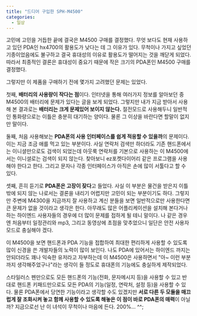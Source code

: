 ```yaml
---
title: "드디어 구입한 SPH-M4500"
categories:
  - 일상
---
```


고민에 고민을 거듭한 끝에 결국은 M4500 구매를 결정했다. 무엇 보다도 현재 사용하고 있던 PDA인 hx4700의 활용도가 낮다는 데 그 이유가 있다. 무척이나 가지고 싶었던 기종이었음에도 불구하고 결국 휴대성의 이유로 활용도가 떨어지는 것을 깨닫게 되었다. 따라서 최종적인 결론은 휴대성이 중요기 때문에 작은 크기의 PDA폰인 M4500 구매를 결정했다.  
  
그렇지만 이 제품을 구매하기 전에 몇가지 고려했던 문제는 있었다.  
  
첫째, **배터리의 사용량이 작다는 점**이다. 인터넷을 통해 여러가지 정보를 알아보던 중 M4500의 배터리에 문제가 있다는 글을 보게 되었다. 그렇지만 내가 지금 받아서 사용해 본 결과로는 **배터리는 크게 문제있어 보이지 않는다.** 절전모드로 사용해두니 일반적인 통화량으로는 이틀은 충분히 대기하는 양이다. 물론 그 이상을 바란다면 할말이 없지만 말이다.  
  
둘째, 처음 사용해보는 **PDA폰의 사용 인터페이스를 쉽게 적응할 수 있을까**의 문제이다. 이는 지금 조금 애를 먹고 있는 부분이다. 사실 연락처 검색만 하더라도 기존 핸드폰에서는 이니셜만으로도 검색이 되었는데 아웃룩 연락처를 기본으로 사용하는 이 M4500에서는 이니셜로는 검색이 되지 않는다. 찾아보니 ez포켓다이어리 같은 프로그램을 사용해야 한다고 한다. 그리고 문자나 각종 인터페이스가 아직은 손에 많이 서툴다고 할 수 있다.  
  
셋째, 흔히 듣기로 **PDA폰은 고장이 잦다**고 들었다. 사실 이 부분은 물건을 받은지 이틀밖에 되지 않는 나로서는 결론을 내리기 어렵지만 고민이 되는 부분이기도 하다. 그렇지만 주변에 M4300을 지금까지 잘 사용하고 계신 분들을 보면 일반적으로만 사용한다면 큰 문제가 없을 것이라고 생각은 한다. 아무래도 많은 어플리케이션을 설치해 본다거나 하는 하이엔드 사용자들의 경우에 더 많이 문제를 접하게 될 테니 말이다. 나 같은 경우엔 처음부터 일정관리와 mp3, 그리고 동영상에 초점을 맞추었으니 일단은 안전 사용자 모드로 충실해야 겠다.  
  
이 M4500을 보면 핸드폰과 PDA 기능을 접합하여 최대한 편리하게 사용할 수 있도록 많이 신경을 쓴 개발자들의 노력이 많이 보인다. 나도 PDA에 있어서는 하이엔드 까지는 안되더라도 꽤나 익숙한 유저라고 자부하는데 이 M4500은 사용하면서 "아~ 이런 부분까지 생각해주었구나"라는 생각이 들 정도로 휴대폰의 기능에도 충실하게 제작되었다.  
  
스타일러스 펜만으로도 모든 핸드폰의 기능(전화, 문자메시지 등)을 사용할 수 있고 반대로 핸드폰 키패드만으로도 모든 PDA의 기능(일정, 연락처, 설정 등)을 사용할 수 있다. 물론 PDA폰에서 당연한 기능이라고 생각할 수도 있겠지만 **서로 다른 두 모듈을 매끄럽게 잘 조화시켜 놓고 함께 사용할 수 있도록 해놓은 이 점이 바로 PDA폰의 매력**이 아닐까? 지금으로선 난 이 녀석이 무척이나 마음에 든다. 200%... ^^;
